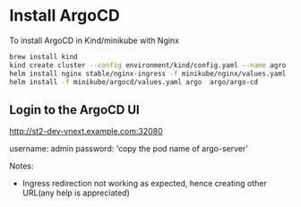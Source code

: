 # Install ArgoCD

To install ArgoCD in Kind/minikube with Nginx

```bash
brew install kind
kind create cluster --config environment/kind/config.yaml --name agro
helm install nginx stable/nginx-ingress -f minikube/nginx/values.yaml --version 1.36.3
helm install -f minikube/argocd/values.yaml argo  argo/argo-cd
```

## Login to the ArgoCD UI

<http://st2-dev-vnext.example.com:32080>

username: admin
password: 'copy the pod name of argo-server'

Notes:

* Ingress redirection not working as expected, hence creating other URL(any help is appreciated)
